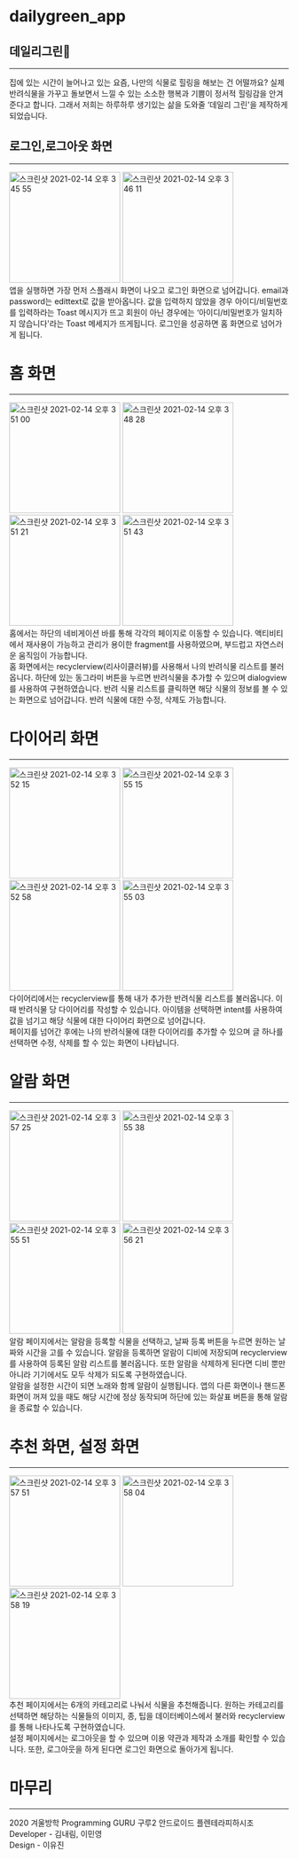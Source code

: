 # dailygreen_app

## 데일리그린🌱
<hr>
집에 있는 시간이 늘어나고 있는 요즘, 나만의 식물로 힐링을 해보는 건 어떨까요?  
실제 반려식물을 가꾸고 돌보면서 느낄 수 있는 소소한 행복과 기쁨이 정서적 힐링감을 안겨준다고 합니다.   
그래서 저희는 하루하루 생기있는 삶을 도와줄 ‘데일리 그린'을 제작하게 되었습니다.

## 로그인,로그아웃 화면
<hr>
<img width="200" alt="스크린샷 2021-02-14 오후 3 45 55" src="https://user-images.githubusercontent.com/61643122/107870778-c3b2c480-6ede-11eb-9eec-14ad94461ebb.png">
<img width="200" alt="스크린샷 2021-02-14 오후 3 46 11" src="https://user-images.githubusercontent.com/61643122/107870807-02487f00-6edf-11eb-8021-e5af6f7f7353.png">
<br>
앱을 실행하면 가장 먼저 스플래시 화면이 나오고 로그인 화면으로 넘어갑니다.
email과 password는 edittext로 값을 받아옵니다. 값을 입력하지 않았을 경우 아이디/비밀번호를 입력하라는 Toast 메시지가 뜨고 회원이 아닌 경우에는 ‘아이디/비밀번호가 일치하지 않습니다'라는 
Toast 메세지가 뜨게됩니다. 로그인을 성공하면 홈 화면으로 넘어가게 됩니다.

# 홈 화면
<hr>
<img width="200" alt="스크린샷 2021-02-14 오후 3 51 00" src="https://user-images.githubusercontent.com/61643122/107870864-b3e7b000-6edf-11eb-96bd-5709ae188bbc.png">
<img width="200" alt="스크린샷 2021-02-14 오후 3 48 28" src="https://user-images.githubusercontent.com/61643122/107870866-c366f900-6edf-11eb-9340-d6e2a37aee07.png">
<img width="200" alt="스크린샷 2021-02-14 오후 3 51 21" src="https://user-images.githubusercontent.com/61643122/107870871-d4b00580-6edf-11eb-9e34-9c9be4351748.png">
<img width="200" alt="스크린샷 2021-02-14 오후 3 51 43" src="https://user-images.githubusercontent.com/61643122/107870884-eb565c80-6edf-11eb-8ebe-29e81051dd84.png">
<br>
홈에서는 하단의 네비게이션 바를 통해 각각의 페이지로 이동할 수 있습니다. 액티비티에서 재사용이 가능하고 관리가 용이한 fragment를 사용하였으며, 부드럽고 자연스러운 움직임이 가능합니다. <br>
홈 화면에서는 recyclerview(리사이클러뷰)를 사용해서 나의 반려식물 리스트를 불러옵니다. 하단에 있는 동그라미 버튼을 누르면  반려식물을 추가할 수 있으며 dialogview를 사용하여 구현하였습니다. 반려 식물 리스트를 클릭하면 해당 식물의 정보를 볼 수 있는 화면으로 넘어갑니다.
반려 식물에 대한 수정, 삭제도 가능합니다.

# 다이어리 화면
<hr>
<img width="200" alt="스크린샷 2021-02-14 오후 3 52 15" src="https://user-images.githubusercontent.com/61643122/107870924-5acc4c00-6ee0-11eb-94f6-f11985f3f28b.png">
<img width="200" alt="스크린샷 2021-02-14 오후 3 55 15" src="https://user-images.githubusercontent.com/61643122/107870928-6b7cc200-6ee0-11eb-8b52-ae07aec9ce58.png">
<img width="200" alt="스크린샷 2021-02-14 오후 3 52 58" src="https://user-images.githubusercontent.com/61643122/107870931-7172a300-6ee0-11eb-907d-a8d5d265c816.png">
<img width="200" alt="스크린샷 2021-02-14 오후 3 55 03" src="https://user-images.githubusercontent.com/61643122/107870927-6750a480-6ee0-11eb-9b70-e5b9e3c8ef17.png">
<br>
다이어리에서는  recyclerview를 통해 내가 추가한 반려식물 리스트를 불러옵니다. 이 때 반려식물 당 다이어리를 작성할 수 있습니다. 아이템을 선택하면 intent를 사용하여 값을 넘기고 해당 식물에 대한 다이어리 화면으로 넘어갑니다.<br>
페이지를 넘어간 후에는 나의 반려식물에 대한 다이어리를 추가할 수 있으며 글 하나를 선택하면 수정, 삭제를 할 수 있는 화면이 나타납니다.

# 알람 화면
<hr>
<img width="200" alt="스크린샷 2021-02-14 오후 3 57 25" src="https://user-images.githubusercontent.com/61643122/107870992-037aab80-6ee1-11eb-9f79-c5fb37ea03ef.png">
<img width="200" alt="스크린샷 2021-02-14 오후 3 55 38" src="https://user-images.githubusercontent.com/61643122/107870994-09708c80-6ee1-11eb-8904-7903e45b7677.png">
<img width="200" alt="스크린샷 2021-02-14 오후 3 55 51" src="https://user-images.githubusercontent.com/61643122/107870996-0b3a5000-6ee1-11eb-9652-58fa4e000614.png">
<img width="200" alt="스크린샷 2021-02-14 오후 3 56 21" src="https://user-images.githubusercontent.com/61643122/107870993-05dd0580-6ee1-11eb-94a0-d2b0831cd81d.png">
<br>
알람 페이지에서는  알람을 등록할 식물을 선택하고, 날짜 등록 버튼을 누르면 원하는 날짜와 시간을 고를 수 있습니다. 알람을 등록하면 알람이 디비에 저장되며 recyclerview를 사용하여 등록된 알람 리스트를 불러옵니다. 
또한 알람을 삭제하게 된다면 디비 뿐만 아니라 기기에서도 모두 삭제가 되도록 구현하였습니다. <br>
알람을 설정한 시간이 되면 노래와 함께 알람이 실행됩니다. 앱의 다른 화면이나 핸드폰 화면이 꺼져 있을 때도 해당 시간에 정상 동작되며 하단에 있는 화살표 버튼을 통해 알람을 종료할 수 있습니다.

# 추천 화면, 설정 화면
<hr>
<img width="200" alt="스크린샷 2021-02-14 오후 3 57 51" src="https://user-images.githubusercontent.com/61643122/107871029-6a986000-6ee1-11eb-9ecb-25a0c6fad811.png">
<img width="200" alt="스크린샷 2021-02-14 오후 3 58 04" src="https://user-images.githubusercontent.com/61643122/107871031-6c622380-6ee1-11eb-86ad-ffb15d3df5d2.png">
<img width="200" alt="스크린샷 2021-02-14 오후 3 58 19" src="https://user-images.githubusercontent.com/61643122/107871043-784de580-6ee1-11eb-8a72-a66810423048.png">
<br>
추천 페이지에서는 6개의 카테고리로 나눠서 식물을 추천해줍니다. 원하는 카테고리를 선택하면 해당하는 식물들의 이미지, 종, 팁을 데이터베이스에서 불러와 recyclerview를 통해 나타나도록 구현하였습니다. <br>
설정 페이지에서는 로그아웃을 할 수 있으며 이용 약관과 제작과 소개를 확인할 수 있습니다. 또한, 로그아웃을 하게 된다면 로그인 화면으로 돌아가게 됩니다. 

# 마무리
<hr>
2020 겨울방학 Programming GURU 구루2 안드로이드 플렌테라피하시조 <br>
Developer - 김내림, 이민영 <br>
Design - 이유진

